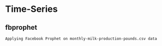# Time-Series

## fbprophet
```
Applying Facebook Prophet on monthly-milk-production-pounds.csv data
```
